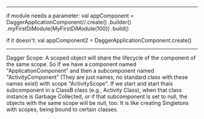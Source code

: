 
---------------------------------------------------------
if module needs a parameter:
val appComponent = DaggerApplicationComponent//.create()
.builder()
.myFirstDiModule(MyFirstDiModule(100))
.build()

if it doesn't:
val appComponent2 = DaggerApplicationComponent.create()

---------------------------------------------------------
Dagger Scope:
A scoped object will share the lifecycle of the component of the same scope.
So If we have a component named "ApplicationComponent" and then a subcomponent named "ActivityComponent" (They are just names, no standard class with these names exist) with scope "ActivityScope". If we start and start thais subcomponent in a ClassB class (e.g., Activity Class), when that class instance is Garbage Collected, or if that subcomponent is set to null, the objects with the same scope will be null, too. It is like creating Singletons with scopes, being bound to certain classes.
